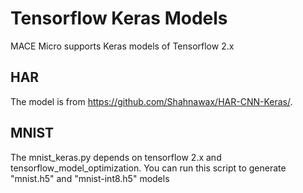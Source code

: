 # Tensorflow Keras Models

MACE Micro supports Keras models of Tensorflow 2.x

## HAR

The model is from <https://github.com/Shahnawax/HAR-CNN-Keras/>.

## MNIST

The mnist_keras.py depends on tensorflow 2.x and tensorflow_model_optimization. You can run this script to generate "mnist.h5" and "mnist-int8.h5" models
